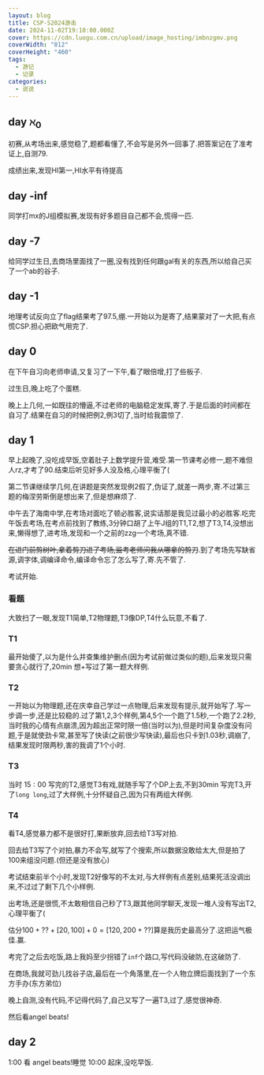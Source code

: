 ```yaml
---
layout: blog
title: CSP-S2024游击
date: 2024-11-02T19:10:00.000Z
cover: https://cdn.luogu.com.cn/upload/image_hosting/imbnzgmv.png
coverWidth: "812"
coverHeight: "460"
tags:
  - 游记
  - 记录
categories:
  - 说说
---
```


## day $\aleph_0$
初赛,从考场出来,感觉稳了,题都看懂了,不会写是另外一回事了.把答案记在了准考证上,自测79.

成绩出来,发现HI第一,HI水平有待提高

## day -inf

同学打mx的J组模拟赛,发现有好多题目自己都不会,慌得一匹.
## day -7

给同学过生日,去商场里面找了一圈,没有找到任何跟gal有关的东西,所以给自己买了一个ab的谷子.

## day -1

地理考试反向立了flag结果考了97.5,绷.一开始以为是寄了,结果蒙对了一大把,有点慌CSP.担心把欧气用完了.

## day 0

在下午自习向老师申请,又复习了一下午,看了眼倍增,打了些板子.

过生日,晚上吃了个蛋糕.

晚上上几何,一如既往的懵逼,不过老师的电脑稳定发挥,寄了.于是后面的时间都在自习了.结果在自习的时候把例2,例3切了,当时给我震惊了.

## day 1

早上起晚了,没吃成早饭,空着肚子上数学提升营,难受.第一节课考必修一,题不难但人rz,才考了90.结束后听见好多人没及格,心理平衡了(

第二节课继续学几何,在讲题是突然发现例2假了,伪证了,就差一两步,寄.不过第三题的梅涅劳斯倒是想出来了,但是想麻烦了.

中午去了海南中学,在考场对面吃了顿必胜客,说实话那是我见过最小的必胜客.吃完午饭去考场,在考点前找到了教练,3分钟口胡了上午J组的T1,T2,想了T3,T4,没想出来,懒得想了,进考场,发现和一个之前的zzg一个考场,真不错.

~~在进门前剪树叶,拿着剪刀进了考场,监考老师问我从哪拿的剪刀~~.到了考场先写缺省源,调字体,调编译命令,编译命令忘了怎么写了,寄.先不管了.

考试开始.
### 看题

大致扫了一眼,发现T1简单,T2物理题,T3像DP,T4什么玩意,不看了.

### T1
最开始傻了,以为是什么并查集维护删点(因为考试前做过类似的题),后来发现只需要贪心就行了,$20 \text{min}$ 想+写过了第一题大样例.
### T2
一开始以为物理题,还在庆幸自己学过一点物理,后来发现有提示,就开始写了.写一步调一步,还是比较稳的.过了第1,2,3个样例,第4,5个一个跑了1.5秒,一个跑了2.2秒,当时我的心情有点崩溃,因为超出正常时限一倍(当时以为),但是时间复杂度没有问题,于是就使劲卡常,甚至写了快读(之前很少写快读),最后也只卡到1.03秒,调崩了,结果发现时限两秒,害的我调了1个小时.

### T3
当时 $15:00$ 写完的T2,感觉T3有戏,就随手写了个DP上去,不到$30\text{min}$ 写完T3,开了`long long`,过了大样例,十分怀疑自己,因为只有两组大样例.

### T4

看T4,感觉暴力都不是很好打,果断放弃,回去给T3写对拍.

回去给T3写了个对拍,暴力不会写,就写了个搜索,所以数据没敢给太大,但是拍了100来组没问题.(但还是没有放心)

考试结束前半个小时,发现T2好像写的不太对,与大样例有点差别,结果死活没调出来,不过过了剩下几个小样例.

出考场,还是很慌,不太敢相信自己秒了T3,跟其他同学聊天,发现一堆人没有写出T2,心理平衡了(

估分$100+??+[20,100]+0=[120,200+??]$算是我历史最高分了.这把运气极佳.赢.

考完了之后去吃饭,路上我妈至少拐错了`inf`个路口,写代码没破防,在这破防了.

在商场,我就可劲儿找谷子店,最后在一个角落里,在一个人物立牌后面找到了一个东方手办(东方弟位)

晚上自测,没有代码,不记得代码了,自己又写了一遍T3,过了,感觉很神奇.

然后看angel beats!

## day 2

1:00
看 angel beats!睡觉
10:00
起床,没吃早饭.
